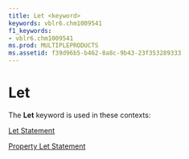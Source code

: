 ```yaml
---
title: Let <keyword>
keywords: vblr6.chm1009541
f1_keywords:
- vblr6.chm1009541
ms.prod: MULTIPLEPRODUCTS
ms.assetid: f39d96b5-b462-8a8c-9b43-23f353289333
---
```



# Let <keyword>

The  **Let** keyword is used in these contexts:

[Let Statement](let-statement.md)

[Property Let Statement](property-let-statement.md)


